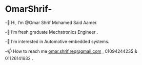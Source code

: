 # OmarShrif-

-👋 Hi, I’m @Omar Shrif Mohamed Said Aamer.

-🌱 I’m fresh graduate Mechatronics Engineer .

-👀 I’m interested in Automotive embedded systems.

-📫 How to reach me omar.shrif.req@gmail.com , 01094244235 & 01126141632 .
